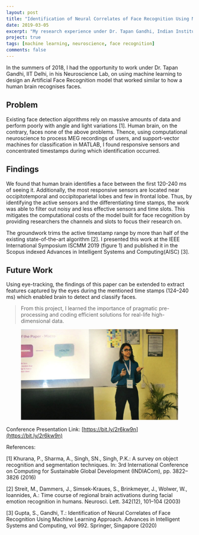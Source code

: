 ```yaml
---
layout: post
title: "Identification of Neural Correlates of Face Recognition Using Machine Learning Approach"
date: 2019-03-05
excerpt: "My research experience under Dr. Tapan Gandhi, Indian Institute of Technology (IIT), Delhi, on using computational neuroscience and machine learning to design an artificial face recognition model for patients with Autism and Prosopagnosia."
project: true
tags: [machine learning, neuroscience, face recognition]
comments: false
---
```


In the summers of 2018, I had the opportunity to work under Dr. Tapan Gandhi, IIT Delhi, in his Neuroscience Lab, on using machine learning to design an Artificial Face Recognition model that worked similar to how a human brain recognises faces. 

## Problem

Existing face detection algorithms rely on massive amounts of data and perform poorly with angle and light variations [1]. Human brain, on the contrary, faces none of the above problems. Thence, using computational neuroscience to process MEG recordings of users, and support-vector machines for classification in MATLAB, I found responsive sensors and concentrated timestamps during which identification occurred.

## Findings

We found that human brain identifies a face between the first 120-240 ms of seeing it. Additionally, the most responsive sensors are located near occipitotemporal and occipitoparietal lobes and few in frontal lobe. Thus, by identifying the active sensors and the differentiating time stamps, the work was able to filter out noisy and less effective sensors and time slots. This mitigates the computational costs of the model built for face recognition by providing researchers the channels and slots to focus their research on.

The groundwork trims the active timestamp range by more than half of the existing state-of-the-art algorithm [2]. I presented this work at the ​IEEE International Symposium ISCMM 2019 (figure 1) ​and published it in the Scopus indexed ​Advances in Intelligent Systems and Computing ​(AISC) [3]. 

## Future Work

Using eye-tracking, the findings of this paper can be extended to extract features captured by the eyes during the mentioned time stamps (124–240 ms) which enabled brain to detect and classify faces.

> From this project, I learned the importance of pragmatic pre-processing and coding efficient solutions for real-life high-dimensional data.


<figure>
	<a href="/images/research/iitd/presentation.png"><img src="/images/research/iitd/presentation.png"></a>
</figure>

Conference Presentation Link: [https://bit.ly/2r6kw9n](https://bit.ly/2r6kw9n)


References:

[1] Khurana, P., Sharma, A., Singh, SN., Singh, P.K.: A survey on object recognition and segmentation techniques. In: 3rd International Conference on Computing for Sustainable Global Development (INDIACom), pp. 3822–3826 (2016)

[2] Streit, M., Dammers, J., Simsek-Kraues, S., Brinkmeyer, J., Wolwer, W., Ioannides, A.: Time course of regional brain activations during facial emotion recognition in humans. Neurosci. Lett. 342(12), 101–104 (2003)

[3] Gupta, S., Gandhi, T.: Identification of Neural Correlates of Face Recognition Using Machine Learning Approach. Advances in Intelligent Systems and Computing, vol 992. Springer, Singapore (2020)



